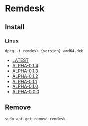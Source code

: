# Remdesk

## Install 

### Linux 

```shell script
dpkg -i remdesk_{version}_amd64.deb
```

- [LATEST](https://remdesk-desktop.s3.eu-west-3.amazonaws.com/linux/remdesk_0.1.4_amd64.deb)
- [ALPHA-0.1.4](https://remdesk-desktop.s3.eu-west-3.amazonaws.com/linux/remdesk_0.1.4_amd64.deb)
- [ALPHA-0.1.3](https://remdesk-desktop.s3.eu-west-3.amazonaws.com/linux/remdesk_0.1.3_amd64.deb)
- [ALPHA-0.1.2](https://remdesk-desktop.s3.eu-west-3.amazonaws.com/linux/remdesk_0.1.2_amd64.deb)
- [ALPHA-0.1.1](https://remdesk-desktop.s3.eu-west-3.amazonaws.com/linux/remdesk_0.1.1_amd64.deb) 
- [ALPHA-0.1.0](https://remdesk-desktop.s3.eu-west-3.amazonaws.com/linux/remdesk_0.1.0_amd64.deb) 
- [ALPHA-0.0.0](https://remdesk-desktop.s3.eu-west-3.amazonaws.com/linux/remdesk_0.0.0_amd64.deb)

## Remove

```shell script
sudo apt-get remove remdesk
```

